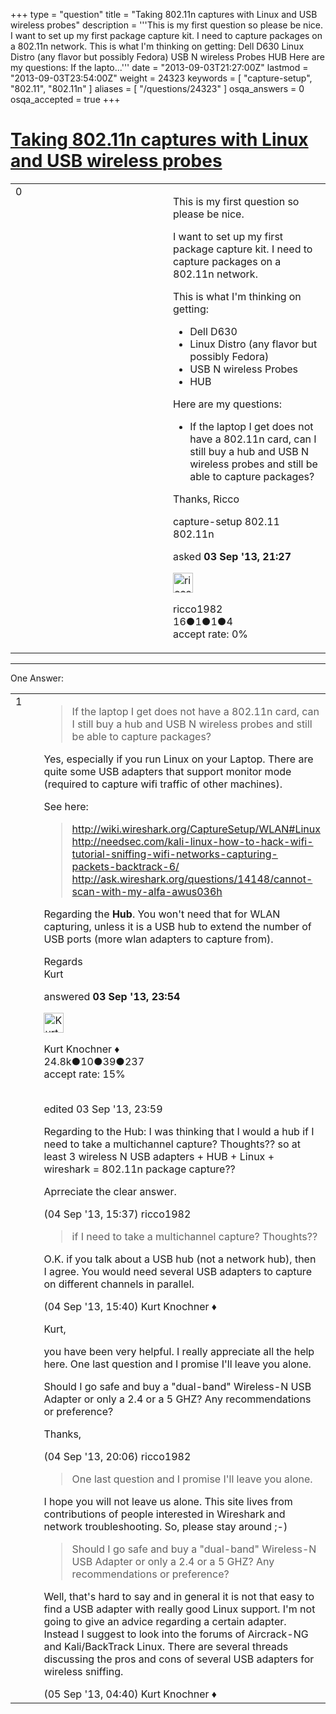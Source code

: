 +++
type = "question"
title = "Taking 802.11n captures with Linux and USB wireless probes"
description = '''This is my first question so please be nice. I want to set up my first package capture kit. I need to capture packages on a 802.11n network.  This is what I&#x27;m thinking on getting:  Dell D630 Linux Distro (any flavor but possibly Fedora) USB N wireless Probes HUB  Here are my questions:  If the lapto...'''
date = "2013-09-03T21:27:00Z"
lastmod = "2013-09-03T23:54:00Z"
weight = 24323
keywords = [ "capture-setup", "802.11", "802.11n" ]
aliases = [ "/questions/24323" ]
osqa_answers = 0
osqa_accepted = true
+++

<div class="headNormal">

# [Taking 802.11n captures with Linux and USB wireless probes](/questions/24323/taking-80211n-captures-with-linux-and-usb-wireless-probes)

</div>

<div id="main-body">

<div id="askform">

<table id="question-table" style="width:100%;"><colgroup><col style="width: 50%" /><col style="width: 50%" /></colgroup><tbody><tr class="odd"><td style="width: 30px; vertical-align: top"><div class="vote-buttons"><div id="post-24323-score" class="post-score" title="current number of votes">0</div><div id="favorite-count" class="favorite-count"></div></div></td><td><div id="item-right"><div class="question-body"><p>This is my first question so please be nice.</p><p>I want to set up my first package capture kit. I need to capture packages on a 802.11n network.</p><p>This is what I'm thinking on getting:</p><ul><li>Dell D630</li><li>Linux Distro (any flavor but possibly Fedora)</li><li>USB N wireless Probes</li><li>HUB</li></ul><p>Here are my questions:</p><ul><li>If the laptop I get does not have a 802.11n card, can I still buy a hub and USB N wireless probes and still be able to capture packages?</li></ul><p>Thanks, Ricco</p></div><div id="question-tags" class="tags-container tags">capture-setup 802.11 802.11n</div><div id="question-controls" class="post-controls"></div><div class="post-update-info-container"><div class="post-update-info post-update-info-user"><p>asked <strong>03 Sep '13, 21:27</strong></p><img src="https://secure.gravatar.com/avatar/aab02649c6c5ad77836869be2b1a9d4a?s=32&amp;d=identicon&amp;r=g" class="gravatar" width="32" height="32" alt="ricco1982&#39;s gravatar image" /><p>ricco1982<br />
<span class="score" title="16 reputation points">16</span><span title="1 badges"><span class="badge1">●</span><span class="badgecount">1</span></span><span title="1 badges"><span class="silver">●</span><span class="badgecount">1</span></span><span title="4 badges"><span class="bronze">●</span><span class="badgecount">4</span></span><br />
<span class="accept_rate" title="Rate of the user&#39;s accepted answers">accept rate:</span> <span title="ricco1982 has no accepted answers">0%</span></p></div></div><div id="comments-container-24323" class="comments-container"></div><div id="comment-tools-24323" class="comment-tools"></div><div class="clear"></div><div id="comment-24323-form-container" class="comment-form-container"></div><div class="clear"></div></div></td></tr></tbody></table>

------------------------------------------------------------------------

<div class="tabBar">

<span id="sort-top"></span>

<div class="headQuestions">

One Answer:

</div>

</div>

<span id="24332"></span>

<div id="answer-container-24332" class="answer accepted-answer">

<table style="width:100%;"><colgroup><col style="width: 50%" /><col style="width: 50%" /></colgroup><tbody><tr class="odd"><td style="width: 30px; vertical-align: top"><div class="vote-buttons"><div id="post-24332-score" class="post-score" title="current number of votes">1</div></div></td><td><div class="item-right"><div class="answer-body"><blockquote><p>If the laptop I get does not have a 802.11n card, can I still buy a hub and USB N wireless probes and still be able to capture packages?</p></blockquote><p>Yes, especially if you run Linux on your Laptop. There are quite some USB adapters that support monitor mode (required to capture wifi traffic of other machines).</p><p>See here:</p><blockquote><p><a href="http://wiki.wireshark.org/CaptureSetup/WLAN#Linux">http://wiki.wireshark.org/CaptureSetup/WLAN#Linux</a><br />
<a href="http://needsec.com/kali-linux-how-to-hack-wifi-tutorial-sniffing-wifi-networks-capturing-packets-backtrack-6/">http://needsec.com/kali-linux-how-to-hack-wifi-tutorial-sniffing-wifi-networks-capturing-packets-backtrack-6/</a><br />
<a href="http://ask.wireshark.org/questions/14148/cannot-scan-with-my-alfa-awus036h">http://ask.wireshark.org/questions/14148/cannot-scan-with-my-alfa-awus036h</a></p></blockquote><p>Regarding the <strong>Hub</strong>. You won't need that for WLAN capturing, unless it is a USB hub to extend the number of USB ports (more wlan adapters to capture from).</p><p>Regards<br />
Kurt</p></div><div class="answer-controls post-controls"></div><div class="post-update-info-container"><div class="post-update-info post-update-info-user"><p>answered <strong>03 Sep '13, 23:54</strong></p><img src="https://secure.gravatar.com/avatar/23b7bf5b13bc2c98b2e8aa9869ca5d75?s=32&amp;d=identicon&amp;r=g" class="gravatar" width="32" height="32" alt="Kurt%20Knochner&#39;s gravatar image" /><p>Kurt Knochner ♦<br />
<span class="score" title="24767 reputation points"><span>24.8k</span></span><span title="10 badges"><span class="badge1">●</span><span class="badgecount">10</span></span><span title="39 badges"><span class="silver">●</span><span class="badgecount">39</span></span><span title="237 badges"><span class="bronze">●</span><span class="badgecount">237</span></span><br />
<span class="accept_rate" title="Rate of the user&#39;s accepted answers">accept rate:</span> <span title="Kurt Knochner has 344 accepted answers">15%</span> </br></br></p></div><div class="post-update-info post-update-info-edited"><p>edited 03 Sep '13, 23:59</p></div></div><div id="comments-container-24332" class="comments-container"><span id="24360"></span><div id="comment-24360" class="comment"><div id="post-24360-score" class="comment-score"></div><div class="comment-text"><p>Regarding to the Hub: I was thinking that I would a hub if I need to take a multichannel capture? Thoughts?? so at least 3 wireless N USB adapters + HUB + Linux + wireshark = 802.11n package capture??</p><p>Aprreciate the clear answer.</p></div><div id="comment-24360-info" class="comment-info"><span class="comment-age">(04 Sep '13, 15:37)</span> ricco1982</div></div><span id="24361"></span><div id="comment-24361" class="comment"><div id="post-24361-score" class="comment-score"></div><div class="comment-text"><blockquote><p>if I need to take a multichannel capture? Thoughts??</p></blockquote><p>O.K. if you talk about a USB hub (not a network hub), then I agree. You would need several USB adapters to capture on different channels in parallel.</p></div><div id="comment-24361-info" class="comment-info"><span class="comment-age">(04 Sep '13, 15:40)</span> Kurt Knochner ♦</div></div><span id="24368"></span><div id="comment-24368" class="comment"><div id="post-24368-score" class="comment-score"></div><div class="comment-text"><p>Kurt,</p><p>you have been very helpful. I really appreciate all the help here. One last question and I promise I'll leave you alone.</p><p>Should I go safe and buy a "dual-band" Wireless-N USB Adapter or only a 2.4 or a 5 GHZ? Any recommendations or preference?</p><p>Thanks,</p></div><div id="comment-24368-info" class="comment-info"><span class="comment-age">(04 Sep '13, 20:06)</span> ricco1982</div></div><span id="24376"></span><div id="comment-24376" class="comment"><div id="post-24376-score" class="comment-score"></div><div class="comment-text"><blockquote><p>One last question and I promise I'll leave you alone.</p></blockquote><p>I hope you will not leave us alone. This site lives from contributions of people interested in Wireshark and network troubleshooting. So, please stay around ;-)</p><blockquote><p>Should I go safe and buy a "dual-band" Wireless-N USB Adapter or only a 2.4 or a 5 GHZ? Any recommendations or preference?</p></blockquote><p>Well, that's hard to say and in general it is not that easy to find a USB adapter with really good Linux support. I'm not going to give an advice regarding a certain adapter. Instead I suggest to look into the forums of Aircrack-NG and Kali/BackTrack Linux. There are several threads discussing the pros and cons of several USB adapters for wireless sniffing.</p></div><div id="comment-24376-info" class="comment-info"><span class="comment-age">(05 Sep '13, 04:40)</span> Kurt Knochner ♦</div></div></div><div id="comment-tools-24332" class="comment-tools"></div><div class="clear"></div><div id="comment-24332-form-container" class="comment-form-container"></div><div class="clear"></div></div></td></tr></tbody></table>

</div>

<div class="paginator-container-left">

</div>

</div>

</div>

